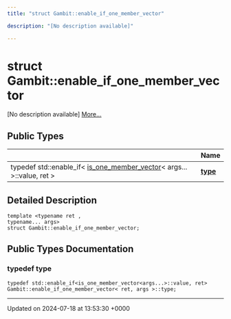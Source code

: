 ```yaml
---
title: "struct Gambit::enable_if_one_member_vector"

description: "[No description available]"

---
```


# struct Gambit::enable_if_one_member_vector



[No description available] [More...](#detailed-description)

## Public Types

|                | Name           |
| -------------- | -------------- |
| typedef std::enable_if< [is_one_member_vector](/documentation/code/classes/structgambit_1_1is__one__member__vector/)< args... >::value, ret > | **[type](/documentation/code/classes/structgambit_1_1enable__if__one__member__vector/#typedef-type)**  |

## Detailed Description

```
template <typename ret ,
typename... args>
struct Gambit::enable_if_one_member_vector;
```

## Public Types Documentation

### typedef type

```
typedef std::enable_if<is_one_member_vector<args...>::value, ret> Gambit::enable_if_one_member_vector< ret, args >::type;
```


-------------------------------

Updated on 2024-07-18 at 13:53:30 +0000